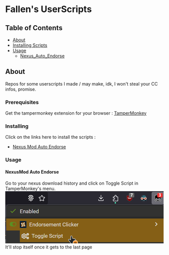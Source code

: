 # Fallen's UserScripts

## Table of Contents

- [About](#about)
- [Installing Scripts](#installing)
- [Usage](#usage)
    - [Nexus_Auto_Endorse](#script_nexus_endorse)

## About <a name = "about"></a>

Repos for some userscripts I made / may make, idk, I won't steal your CC infos, promise. 

### Prerequisites

Get the tampermonkey extension for your browser : [TamperMonkey](https://www.tampermonkey.net/)

### Installing <a name = "installing"></a>

Click on the links here to install the scripts :

* [Nexus Mod Auto Endorse](https://github.com/FallenStar08/FallenUserScripts/raw/main/NexusAutoEndorse.user.js)


### Usage <a name = "usage"></a>


#### NexusMod Auto Endorse <a name = "script_nexus_endorse"></a>
Go to your nexus download history and click on Toggle Script in TamperMonkey's menu.
![Auto Endorse Example Image](Resources/Images/AutoEndorse.png)
It'll stop itself once it gets to the last page